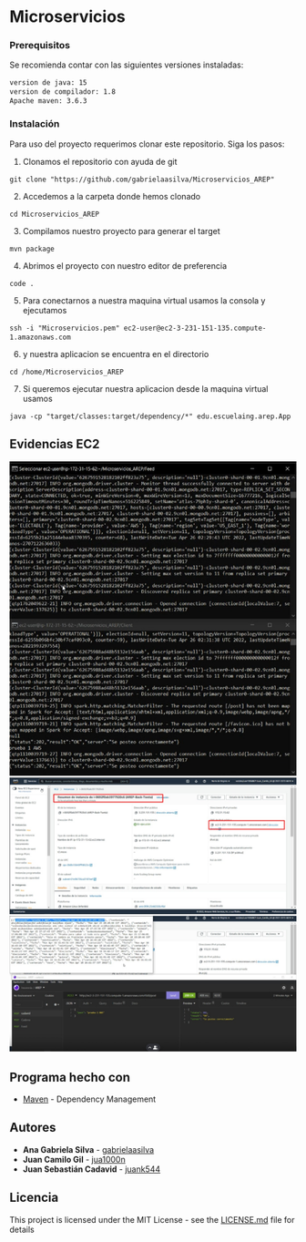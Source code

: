 # Microservicios

### Prerequisitos
Se recomienda contar con las siguientes versiones instaladas:
```
version de java: 15
version de compilador: 1.8
Apache maven: 3.6.3 
```

### Instalación
Para uso del proyecto requerimos clonar este repositorio. Siga los pasos:

1. Clonamos el repositorio con ayuda de git
```
git clone "https://github.com/gabrielaasilva/Microservicios_AREP"
```

2. Accedemos a la carpeta donde hemos clonado
```
cd Microservicios_AREP
```

3. Compilamos nuestro proyecto para generar el target
```
mvn package
```

4. Abrimos el proyecto con nuestro editor de preferencia
```
code .
```
5. Para conectarnos a nuestra maquina virtual usamos la consola y ejecutamos
```
ssh -i "Microservicios.pem" ec2-user@ec2-3-231-151-135.compute-1.amazonaws.com
```

6. y nuestra aplicacion se encuentra en el directorio 
```
cd /home/Microservicios_AREP
```

7. Si queremos ejecutar nuestra aplicacion desde la maquina virtual usamos
```
java -cp "target/classes:target/dependency/*" edu.escuelaing.arep.App
```

## Evidencias EC2

![](https://github.com/gabrielaasilva/Microservicios_AREP/blob/master/Resources/img1.jpeg)
![](https://github.com/gabrielaasilva/Microservicios_AREP/blob/master/Resources/img2.jpeg)
![](https://github.com/gabrielaasilva/Microservicios_AREP/blob/master/Resources/img3.jpeg)

## Programa hecho con

* [Maven](https://maven.apache.org/) - Dependency Management

## Autores

* **Ana Gabriela Silva** - [gabrielaasilva](https://github.com/gabrielaasilva)
* **Juan Camilo Gil** - [jua1000n](https://github.com/jua1000n)
* **Juan Sebastián Cadavid** - [juank544](https://github.com/Juank544)


## Licencia

This project is licensed under the MIT License - see the [LICENSE.md](LICENSE.txt) file for details

